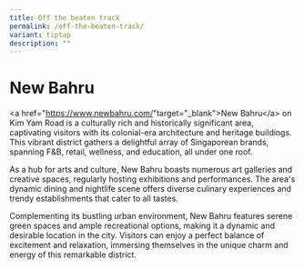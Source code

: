 ```yaml
---
title: Off the beaten track
permalink: /off-the-beaten-track/
variant: tiptap
description: ""
---
```

<h1>New Bahru</h1>
<p>&lt;a href="<a href="https://www.newbahru.com/" rel="noopener noreferrer nofollow" target="_blank">https://www.newbahru.com/</a>"target="_blank"&gt;New
Bahru&lt;/a&gt; on Kim Yam Road is a culturally rich and historically significant
area, captivating visitors with its colonial-era architecture and heritage
buildings. This vibrant district gathers a delightful array of Singaporean
brands, spanning F&amp;B, retail, wellness, and education, all under one
roof.</p>
<p>As a hub for arts and culture, New Bahru boasts numerous art galleries
and creative spaces, regularly hosting exhibitions and performances. The
area's dynamic dining and nightlife scene offers diverse culinary experiences
and trendy establishments that cater to all tastes.</p>
<p>Complementing its bustling urban environment, New Bahru features serene
green spaces and ample recreational options, making it a dynamic and desirable
location in the city. Visitors can enjoy a perfect balance of excitement
and relaxation, immersing themselves in the unique charm and energy of
this remarkable district.</p>
<p></p>